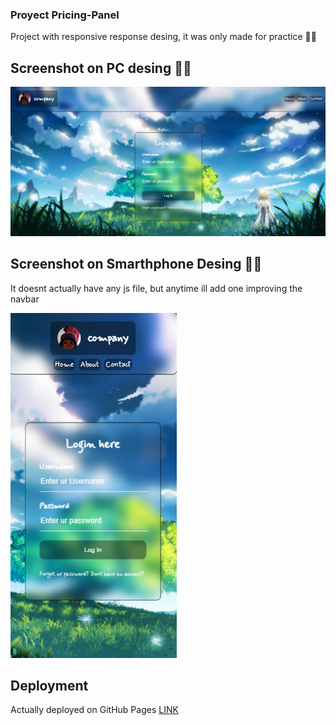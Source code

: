 ### Proyect Pricing-Panel
Project with responsive response desing, it was only made for practice 😶‍🌫️

## Screenshot on PC desing 😶‍🌫️
![Image Text](https://github.com/diegofloresj/login-page-responsive/blob/develop/Screnshoots/login-pc.png)
## Screenshot on Smarthphone Desing 😶‍🌫️
It doesnt actually have any js file, but anytime ill add one improving the navbar

![Image Text](https://github.com/diegofloresj/login-page-responsive/blob/develop/Screnshoots/login-movile.png)


## Deployment

Actually deployed on GitHub Pages [LINK](https://diegofloresj.github.io/login-page-responsive/)
